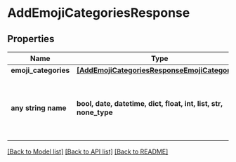 # AddEmojiCategoriesResponse


## Properties
Name | Type | Description | Notes
------------ | ------------- | ------------- | -------------
**emoji_categories** | [**[AddEmojiCategoriesResponseEmojiCategories]**](AddEmojiCategoriesResponseEmojiCategories.md) |  | [optional] 
**any string name** | **bool, date, datetime, dict, float, int, list, str, none_type** | any string name can be used but the value must be the correct type | [optional]

[[Back to Model list]](../README.md#documentation-for-models) [[Back to API list]](../README.md#documentation-for-api-endpoints) [[Back to README]](../README.md)


